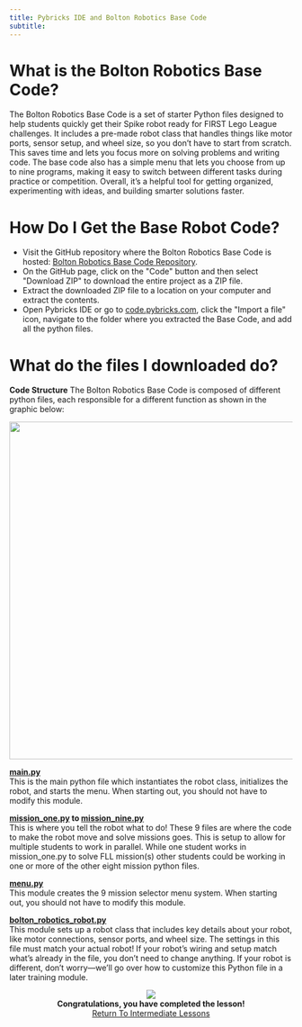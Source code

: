 ```yaml
---
title: Pybricks IDE and Bolton Robotics Base Code
subtitle:
---
```


# What is the Bolton Robotics Base Code?

The Bolton Robotics Base Code is a set of starter Python files designed to help students quickly get their Spike robot ready for FIRST Lego League challenges. It includes a pre-made robot class that handles things like motor ports, sensor setup, and wheel size, so you don’t have to start from scratch. This saves time and lets you focus more on solving problems and writing code. The base code also has a simple menu that lets you choose from up to nine programs, making it easy to switch between different tasks during practice or competition. Overall, it’s a helpful tool for getting organized, experimenting with ideas, and building smarter solutions faster.

# How Do I Get the Base Robot Code?
- Visit the GitHub repository where the Bolton Robotics Base Code is hosted: [Bolton Robotics Base Code Repository](https://github.com/fssfll/spike_basecode).
- On the GitHub page, click on the "Code" button and then select "Download ZIP" to download the entire project as a ZIP file.
- Extract the downloaded ZIP file to a location on your computer and extract the contents.
- Open Pybricks IDE or go to [code.pybricks.com](code.pybricks.com), click the "Import a file" icon, navigate to the folder where you extracted the Base Code, and add all the python files.

# What do the files I downloaded do?

__Code Structure__
The Bolton Robotics Base Code is composed of different python files, each responsible for a different function as shown in the graphic below:
<p  align="center"><img src="../../../images/spike_basecode.jpg" width=600></p>

__[main.py](https://github.com/fssfll/spike_basecode/blob/main/main.py)__
<BR>
This is the main python file which instantiates the robot class, initializes the robot, and starts the menu.  When starting out, you should not have to modify this module. 

__[mission_one.py](https://github.com/fssfll/spike_basecode/blob/main/mission_one.py) to [mission_nine.py](https://github.com/fssfll/spike_basecode/blob/main/mission_nine.py)__
<BR>
This is where you tell the robot what to do!  These 9 files are where the code to make the robot move and solve missions goes.  This is setup to allow for multiple students to work in parallel.  While one student works in mission_one.py to solve FLL mission(s) other students could be working in one or more of the other eight mission python files. 

__[menu.py](https://github.com/fssfll/spike_basecode/blob/main/menu.py)__
<BR>
This module creates the 9 mission selector menu system.  When starting out, you should not have to modify this module.       

__[bolton_robotics_robot.py](https://github.com/fssfll/spike_basecode/blob/main/bolton_robotics_robot.py)__
<BR>
This module sets up a robot class that includes key details about your robot, like motor connections, sensor ports, and wheel size. The settings in this file must match your actual robot! If your robot’s wiring and setup match what’s already in the file, you don’t need to change anything. If your robot is different, don’t worry—we’ll go over how to customize this Python file in a later training module.

<p align="center">
<IMG ALIGN="CENTER" SRC="https://fssfll.github.io/fssfll/images/finish.jpg">
<BR>
<B>Congratulations, you have completed the lesson!</B><BR>
<A HREF="https://fssfll.github.io/fssfll/spike/lessons/intermediate/">Return To Intermediate Lessons</A>
<BR>
 </P>
